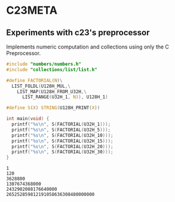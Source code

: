 # C23META
## Experiments with c23's preprocessor

Implements numeric computation and collections using only the C Preprocessor.

```c
#include "numbers/numbers.h"
#include "collections/list/list.h"

#define FACTORIAL(N)\
  LIST_FOLDL(U128H_MUL,\
    LIST_MAP(U128H_FROM_U32H,\
      LIST_RANGE(U32H_1, N)), U128H_1)

#define S(X) STRING(U128H_PRINT(X))

int main(void) {
  printf("%s\n", S(FACTORIAL(U32H_1)));
  printf("%s\n", S(FACTORIAL(U32H_5)));
  printf("%s\n", S(FACTORIAL(U32H_10)));
  printf("%s\n", S(FACTORIAL(U32H_15)));
  printf("%s\n", S(FACTORIAL(U32H_20)));
  printf("%s\n", S(FACTORIAL(U32H_30)));
}
```
```
1
120
3628800
1307674368000
2432902008176640000
265252859812191058636308480000000
```
